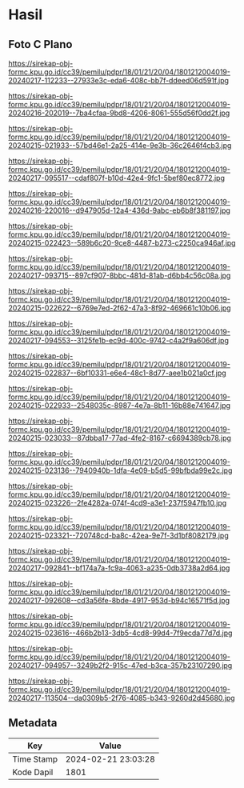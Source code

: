 # Hasil

## Foto C Plano

https://sirekap-obj-formc.kpu.go.id/cc39/pemilu/pdpr/18/01/21/20/04/1801212004019-20240217-112233--27933e3c-eda6-408c-bb7f-ddeed06d591f.jpg

https://sirekap-obj-formc.kpu.go.id/cc39/pemilu/pdpr/18/01/21/20/04/1801212004019-20240216-202019--7ba4cfaa-9bd8-4206-8061-555d56f0dd2f.jpg

https://sirekap-obj-formc.kpu.go.id/cc39/pemilu/pdpr/18/01/21/20/04/1801212004019-20240215-021933--57bd46e1-2a25-414e-9e3b-36c2646f4cb3.jpg

https://sirekap-obj-formc.kpu.go.id/cc39/pemilu/pdpr/18/01/21/20/04/1801212004019-20240217-095517--cdaf807f-b10d-42e4-9fc1-5bef80ec8772.jpg

https://sirekap-obj-formc.kpu.go.id/cc39/pemilu/pdpr/18/01/21/20/04/1801212004019-20240216-220016--d947905d-12a4-436d-9abc-eb6b8f381197.jpg

https://sirekap-obj-formc.kpu.go.id/cc39/pemilu/pdpr/18/01/21/20/04/1801212004019-20240215-022423--589b6c20-9ce8-4487-b273-c2250ca946af.jpg

https://sirekap-obj-formc.kpu.go.id/cc39/pemilu/pdpr/18/01/21/20/04/1801212004019-20240217-093715--897cf907-8bbc-481d-81ab-d6bb4c56c08a.jpg

https://sirekap-obj-formc.kpu.go.id/cc39/pemilu/pdpr/18/01/21/20/04/1801212004019-20240215-022622--6769e7ed-2f62-47a3-8f92-469661c10b06.jpg

https://sirekap-obj-formc.kpu.go.id/cc39/pemilu/pdpr/18/01/21/20/04/1801212004019-20240217-094553--3125fe1b-ec9d-400c-9742-c4a2f9a606df.jpg

https://sirekap-obj-formc.kpu.go.id/cc39/pemilu/pdpr/18/01/21/20/04/1801212004019-20240215-022837--6bf10331-e6e4-48c1-8d77-aee1b021a0cf.jpg

https://sirekap-obj-formc.kpu.go.id/cc39/pemilu/pdpr/18/01/21/20/04/1801212004019-20240215-022933--2548035c-8987-4e7a-8b11-16b88e741647.jpg

https://sirekap-obj-formc.kpu.go.id/cc39/pemilu/pdpr/18/01/21/20/04/1801212004019-20240215-023033--87dbba17-77ad-4fe2-8167-c6694389cb78.jpg

https://sirekap-obj-formc.kpu.go.id/cc39/pemilu/pdpr/18/01/21/20/04/1801212004019-20240215-023136--7940940b-1dfa-4e09-b5d5-99bfbda99e2c.jpg

https://sirekap-obj-formc.kpu.go.id/cc39/pemilu/pdpr/18/01/21/20/04/1801212004019-20240215-023226--2fe4282a-074f-4cd9-a3e1-237f5947fb10.jpg

https://sirekap-obj-formc.kpu.go.id/cc39/pemilu/pdpr/18/01/21/20/04/1801212004019-20240215-023321--720748cd-ba8c-42ea-9e7f-3d1bf8082179.jpg

https://sirekap-obj-formc.kpu.go.id/cc39/pemilu/pdpr/18/01/21/20/04/1801212004019-20240217-092841--bf174a7a-fc9a-4063-a235-0db3738a2d64.jpg

https://sirekap-obj-formc.kpu.go.id/cc39/pemilu/pdpr/18/01/21/20/04/1801212004019-20240217-092608--cd3a56fe-8bde-4917-953d-b94c16571f5d.jpg

https://sirekap-obj-formc.kpu.go.id/cc39/pemilu/pdpr/18/01/21/20/04/1801212004019-20240215-023616--466b2b13-3db5-4cd8-99d4-7f9ecda77d7d.jpg

https://sirekap-obj-formc.kpu.go.id/cc39/pemilu/pdpr/18/01/21/20/04/1801212004019-20240217-094957--3249b2f2-915c-47ed-b3ca-357b23107290.jpg

https://sirekap-obj-formc.kpu.go.id/cc39/pemilu/pdpr/18/01/21/20/04/1801212004019-20240217-113504--da0309b5-2f76-4085-b343-9260d2d45680.jpg


## Metadata

| Key        | Value               |
| ---------- | ------------------- |
| Time Stamp | 2024-02-21 23:03:28 |
| Kode Dapil | 1801                |



